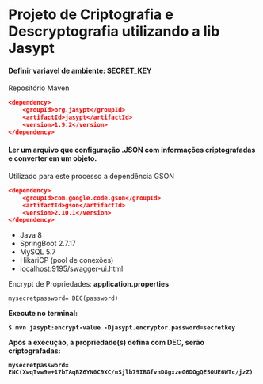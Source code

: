 # Projeto de Criptografia  e Descryptografia utilizando a lib Jasypt

#### Definir variavel de ambiente: SECRET_KEY

Repositório Maven

```json
<dependency>
    <groupId>org.jasypt</groupId>
    <artifactId>jasypt</artifactId>
    <version>1.9.2</version>
</dependency> 
````

#### Ler um arquivo que configuração .JSON com informações criptografadas e converter em um objeto.
Utilizado para este processo a dependência GSON

```json
<dependency>
    <groupId>com.google.code.gson</groupId>
    <artifactId>gson</artifactId>
    <version>2.10.1</version>
</dependency>
````

* Java 8 
* SpringBoot 2.7.17
* MySQL 5.7
* HikariCP (pool de conexões)
* localhost:9195/swagger-ui.html

Encrypt de Propriedades:
<strong> application.properties</strong>
```
mysecretpassword= DEC(password)
```
<strong>Execute no terminal:
```
$ mvn jasypt:encrypt-value -Djasypt.encryptor.password=secretkey
```
Após a execução, a propriedade(s) defina com DEC, serão criptografadas:
```
mysecretpassword= ENC(XwqTvw9e+17bTAqBZ6YN0C9XC/nSjlb79IBGfvnD8gxzeG6DOgQE5OUE6WTc/jzZ)
```
